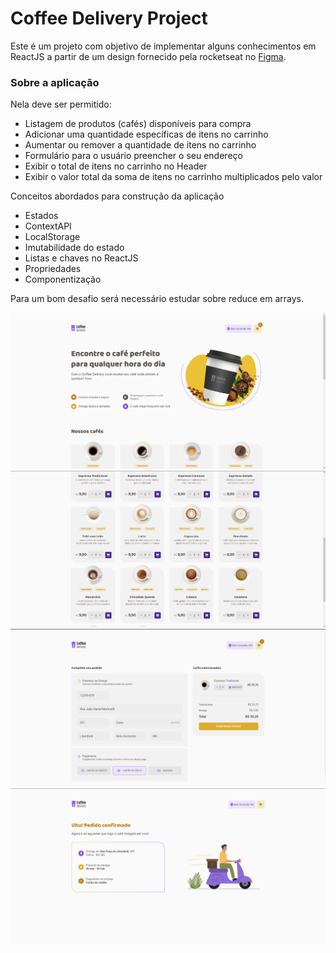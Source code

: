 # Coffee Delivery Project

Este é um projeto com objetivo de implementar alguns conhecimentos em ReactJS a partir de um design fornecido pela rocketseat no [Figma](https://www.figma.com/file/gWUwP41Xo4vU6GpzuwHeS7/Coffee-Delivery-•-Desafio-React-(Copy)?type=design&node-id=2-12&mode=design&t=hnm2ByTy3anIsAWZ-0).

### Sobre a aplicação
Nela deve ser permitido: 

- Listagem de produtos (cafés) disponíveis para compra
- Adicionar uma quantidade específicas de itens no carrinho
- Aumentar ou remover a quantidade de itens no carrinho
- Formulário para o usuário preencher o seu endereço
- Exibir o total de itens no carrinho no Header
- Exibir o valor total da soma de itens no carrinho multiplicados pelo valor

Conceitos abordados para construção da aplicação

- Estados
- ContextAPI
- LocalStorage
- Imutabilidade do estado
- Listas e chaves no ReactJS
- Propriedades
- Componentização

Para um bom desafio será necessário estudar sobre reduce em arrays.

![](public/coffeeDeliveryInfo.png "Screen")
![](public/coffeeDeliveryCoffees.png "Screen2")
![](public/coffeeCartPage.png "Screen3")
![](public/successPage.png "Screen4")